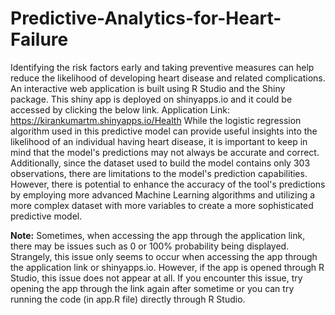 # Predictive-Analytics-for-Heart-Failure
Identifying the risk factors early and taking preventive measures can help reduce the likelihood of developing heart disease and related complications. 
An interactive web application is built using R Studio and the Shiny package. This shiny app is deployed on shinyapps.io and it could be accessed by clicking the below link. Application Link:  https://kirankumartm.shinyapps.io/Health
While the logistic regression algorithm used in this predictive model can provide useful insights into the likelihood of an individual having heart disease, it is important to keep in mind that the model's predictions may not always be accurate and correct. 
Additionally, since the dataset used to build the model contains only 303 observations, there are limitations to the model's prediction capabilities. However, there is potential to enhance the accuracy of the tool's predictions by employing more advanced Machine Learning algorithms and utilizing a more complex dataset with more variables to create a more sophisticated predictive model.

**Note:**
Sometimes, when accessing the app through the application link, there may be issues such as 0 or 100% probability being displayed. Strangely, this issue only seems to occur when accessing the app through the application link or shinyapps.io. However, if the app is opened through R Studio, this issue does not appear at all. If you encounter this issue, try opening the app through the link again after sometime or you can try running the code (in app.R file) directly through R Studio. 
